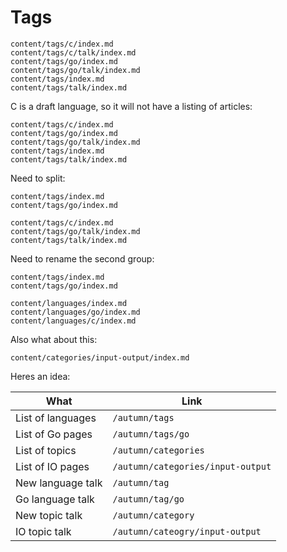 # Tags

~~~
content/tags/c/index.md
content/tags/c/talk/index.md
content/tags/go/index.md
content/tags/go/talk/index.md
content/tags/index.md
content/tags/talk/index.md
~~~

C is a draft language, so it will not have a listing of articles:

~~~
content/tags/c/index.md
content/tags/go/index.md
content/tags/go/talk/index.md
content/tags/index.md
content/tags/talk/index.md
~~~

Need to split:

~~~
content/tags/index.md
content/tags/go/index.md
~~~

~~~
content/tags/c/index.md
content/tags/go/talk/index.md
content/tags/talk/index.md
~~~

Need to rename the second group:

~~~
content/tags/index.md
content/tags/go/index.md
~~~

~~~
content/languages/index.md
content/languages/go/index.md
content/languages/c/index.md
~~~

Also what about this:

~~~
content/categories/input-output/index.md
~~~

Heres an idea:

What              | Link
------------------|---------------
List of languages | `/autumn/tags`
List of Go pages  | `/autumn/tags/go`
List of topics    | `/autumn/categories`
List of IO pages  | `/autumn/categories/input-output`
New language talk | `/autumn/tag`
Go language talk  | `/autumn/tag/go`
New topic talk    | `/autumn/category`
IO topic talk     | `/autumn/cateogry/input-output`
